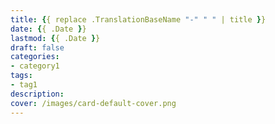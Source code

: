 ```yaml
---
title: {{ replace .TranslationBaseName "-" " " | title }}
date: {{ .Date }}
lastmod: {{ .Date }}
draft: false
categories:
- category1
tags:
- tag1
description:
cover: /images/card-default-cover.png
---
```


